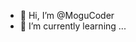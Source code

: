 - 👋 Hi, I’m @MoguCoder
- 🌱 I’m currently learning ...
<!---
MoguCoder/MoguCoder is a ✨ special ✨ repository because its `abt.md` (this file) appears on your GitHub profile.
You can click the Preview link to take a look at your changes.
--->
